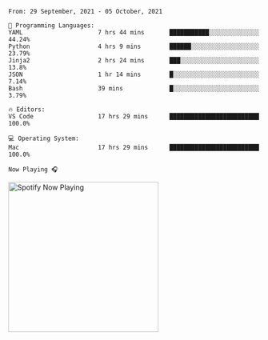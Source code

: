 <!--START_SECTION:waka-->
```text
From: 29 September, 2021 - 05 October, 2021

💬 Programming Languages: 
YAML                     7 hrs 44 mins       ███████████░░░░░░░░░░░░░░   44.24% 
Python                   4 hrs 9 mins        ██████░░░░░░░░░░░░░░░░░░░   23.79% 
Jinja2                   2 hrs 24 mins       ███░░░░░░░░░░░░░░░░░░░░░░   13.8% 
JSON                     1 hr 14 mins        █░░░░░░░░░░░░░░░░░░░░░░░░   7.14% 
Bash                     39 mins             █░░░░░░░░░░░░░░░░░░░░░░░░   3.79%

🔥 Editors: 
VS Code                  17 hrs 29 mins      █████████████████████████   100.0%

💻 Operating System: 
Mac                      17 hrs 29 mins      █████████████████████████   100.0%

```


<!--END_SECTION:waka-->

`Now Playing 🎧`

[<img src="https://spotify-now-playing-cyan-seven.vercel.app/api/spotify-playing" alt="Spotify Now Playing" width="300" />](https://open.spotify.com/user/gregnrobinson-ca)



